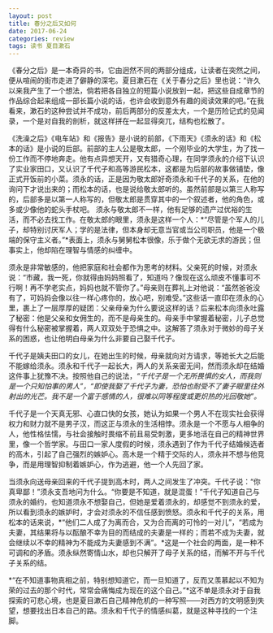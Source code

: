 ```yaml
---
layout: post
title: 春分之后又如何
date: 2017-06-24
categories: review
tags: 读书 夏目漱石
---
```


《春分之后》是一本奇异的书，它由迥然不同的两部分组成，让读者在突然之间，便从喧闹的街市走进了僻静的深宅。夏目漱石在《关于春分之后》里也说：“许久以来我产生了一个想法，倘若把各自独立的短篇小说放到一起，把这些自成章节的作品综合起来组成一部长篇小说的话，也许会收到意外有趣的阅读效果的吧。”在我看来，漱石的这种尝试并不成功，前后两部分的反差太大，一个是历险记式的见闻录，一个是对自我的剖析，就这样拼在一起显得突兀，结构也松散了。

《洗澡之后》《电车站》和《报告》是小说的前部，《下雨天》《须永的话》和《松本的话》是小说的后部。前部的主人公是敬太郎，一个刚毕业的大学生，为了找一份工作而不停地奔走。他有点异想天开，又有猎奇心理，在同学须永的介绍下认识了实业家田口，又认识了千代子和高等游民松本，这都是为后部的故事做铺垫，像正式开饭前的小菜。须永的话，正是因为敬太郎好奇须永和千代子的关系，在他的询问下才说出来的；而松本的话，也是说给敬太郎听的。虽然前部是以第三人称写的，后部多是以第一人称写的，但敬太郎是贯穿其中的一个叙述者，他的角色，或多或少像他的蛇头手杖吧。
须永与敬太郎不一样，他有足够的遗产过优裕的生活，而不必去找工作。在敬太郎的眼里，须永是这样一个人：*“尽管是个军人的儿子，却特别讨厌军人；学的是法律，但本身却无意当官或当公司职员，他是一个极端的保守主义者。”*表面上，须永与舅舅松本很像，乐于做个无欲无求的游民；但事实上，他却陷在理智与情感的纠缠中。

须永是非常敏感的，他把家庭和社会都作为思考的材料。父亲死的时候，对须永说：“市藏，我一死，你就得由妈妈照看了，知道吗？像现在这么顽皮不懂事可不行啊！再不学老实点，妈妈也就不管你了。”母亲则在葬礼上对他说：“虽然爸爸没有了，可妈妈会像以往一样心疼你的，放心吧，别难受。”这些话一直印在须永的心里，裹上了一层厚厚的疑团：父亲母亲为什么要说这样的话？后来松本向须永吐露了秘密：他是父亲和女佣生的，而不是母亲生的。母亲手中掌握着秘密，儿子总觉得有什么秘密被掌握着，两人双双处于恐惧之中。这解答了须永对于微妙的母子关系的困惑，也让他明白母亲为什么非要自己娶千代子。

千代子是姨夫田口的女儿，在她出生的时候，母亲就向对方请求，等她长大之后能不能嫁给须永。须永和千代子一起长大，两人的关系亲密无间，然而须永却在结婚这件事上犹豫不决。按照他自己的说法，*“千代子是一个无所畏惧的女人，而我则是一个只知怕事的男人”，“即使我娶了千代子为妻，恐怕也耐受不了妻子眼里往外射出的光芒。我不是一个富于感情的人，很难以同等程度或更炽热的光回敬她”。*

千代子是一个天真无邪、心直口快的女孩，她认为如果一个男人不在现实社会获得权力和财力就不是男子汉，而这正与须永的生活相悖。须永是一个不愿与人相争的人，他性格怯懦，与社会接触时畏缩不前且易受刺激，更多地活在自己的精神世界里，像一个哲学家。与田口一家人度假的时候，须永遇到了作为千代子结婚候选者的高木，引起了自己强烈的嫉妒心。高木是一个精于交际的人，须永并不想与他竞争，而是用理智抑制着嫉妒心，作为逃避，他一个人先回了家。

当须永向送母亲回来的千代子提到高木时，两人之间发生了冲突。千代子说：“你真卑鄙！”须永支吾地问为什么。“你要是不知道，就是混蛋！”千代子知道自己与须永的婚约，也知道须永不想娶自己，但她是爱着须永的，却感觉不到须永的爱，所以看到须永的嫉妒时，才会对须永的不信任感到愤怒。须永和千代子的关系，用松本的话来说，*“他们二人成了为离而合，又为合而离的可怜的一对儿”，“若成为夫妻，其结果将与以酝酿不幸为目的而结成的夫妻是一样的；而若不成为夫妻，就会继续以不幸的精神为不能成为夫妻感到不满”。*这是一个社会的两面，是一种不可调和的矛盾。须永纵然寄情山水，却也只解开了母子关系的结，而解不开与千代子关系的结。

*“在不知道事物真相之前，特别想知道它，而一旦知道了，反而又羡慕起以不知为荣的过去的那个时代，常常会痛悔成为现在的这个自己。”*这不单是须永对于自我探索的可悲心境，也是夏目漱石自己精神危机的一种写照——对西方的文明感到失望，想要找出日本自己的路。须永和千代子的情感纠葛，就是这种寻找的一个注脚。